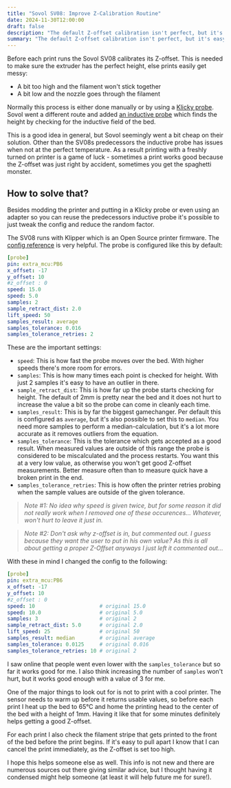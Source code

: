 ```yaml
---
title: "Sovol SV08: Improve Z-Calibration Routine"
date: 2024-11-30T12:00:00
draft: false
description: "The default Z-offset calibration isn't perfect, but it's easy to tweak it. Here's how to do it."
summary: "The default Z-offset calibration isn't perfect, but it's easy to tweak it. Here's how to do it."
---
```


Before each print runs the Sovol SV08 calibrates its Z-offset. This is needed to make sure the extruder has the perfect height, else prints easily get messy:
* A bit too high and the filament won't stick together
* A bit low and the nozzle goes through the filament

Normally this process is either done manually or by using a [Klicky probe](https://www.printables.com/model/849409-klicky-probe-for-sovol-sv08-abl). Sovol went a different route and added [an inductive probe](https://www.sovol3d.com/products/proximity-sensor-switch-for-sv08) which finds the height by checking for the inductive field of the bed.

This is a good idea in general, but Sovol seemingly went a bit cheap on their solution. Other than the SV08s predecessors the inductive probe has issues when not at the perfect temperature. As a result printing with a freshly turned on printer is a game of luck - sometimes a print works good because the Z-offset was just right by accident, sometimes you get the spaghetti monster.

## How to solve that?

Besides modding the printer and putting in a Klicky probe or even using an adapter so you can reuse the predecessors inductive probe it's possible to just tweak the config and reduce the random factor.

The SV08 runs with Klipper which is an Open Source printer firmware. The [config reference](https://www.klipper3d.org/Config_Reference.html#probe) is very helpful. The probe is configured like this by default:

```yaml
[probe]
pin: extra_mcu:PB6    
x_offset: -17                  
y_offset: 10             
#z_offset : 0
speed: 15.0
speed: 5.0
samples: 2
sample_retract_dist: 2.0
lift_speed: 50
samples_result: average
samples_tolerance: 0.016
samples_tolerance_retries: 2
```

These are the important settings:
* `speed`: This is how fast the probe moves over the bed. With higher speeds there's more room for errors.
* `samples`: This is how many times each point is checked for height. With just 2 samples it's easy to have an outlier in there.
* `sample_retract_dist`: This is how far up the probe starts checking for height. The default of 2mm is pretty near the bed and it does not hurt to increase the value a bit so the probe can come in cleanly each time.
* `samples_result`: This is by far the biggest gamechanger. Per default this is configured as `average`, but it's also possible to set this to `median`. You need more samples to perform a median-calculation, but it's a lot more accurate as it removes outliers from the equation.
* `samples_tolerance`: This is the tolerance which gets accepted as a good result. When measured values are outside of this range the probe is considered to be miscalculated and the process restarts. You want this at a very low value, as otherwise you won't get good Z-offset measurements. Better measure often than to measure quick have a broken print in the end.
* `samples_tolerance_retries`: This is how often the printer retries probing when the sample values are outside of the given tolerance.

> *Note #1: No idea why speed is given twice, but for some reason it did not really work when I removed one of these occurences... Whatever, won't hurt to leave it just in.*

> *Note #2: Don't ask why z-offset is in, but commented out. I guess because they want the user to put in his own value? As this is all about getting a proper Z-Offset anyways I just left it commented out...*

With these in mind I changed the config to the following:

```yaml
[probe]
pin: extra_mcu:PB6    
x_offset: -17                  
y_offset: 10             
#z_offset : 0
speed: 10                     # original 15.0
speed: 10.0                   # original 5.0
samples: 3                    # original 2
sample_retract_dist: 5.0      # original 2.0
lift_speed: 25                # original 50
samples_result: median        # original average
samples_tolerance: 0.0125     # original 0.016
samples_tolerance_retries: 10 # original 2
```

I saw online that people went even lower with the `samples_tolerance` but so far it works good for me. I also think increasing the number of `samples` won't hurt, but it works good enough with a value of 3 for me.

One of the major things to look out for is not to print with a cool printer. The sensor needs to warm up before it returns usable values, so before each print I heat up the bed to 65°C and home the printing head to the center of the bed with a height of 1mm. Having it like that for some minutes definitely helps getting a good Z-offset.

For each print I also check the filament stripe that gets printed to the front of the bed before the print begins. If it's easy to pull apart I know that I can cancel the print immediately, as the Z-offset is set too high.

I hope this helps someone else as well. This info is not new and there are numerous sources out there giving similar advice, but I thought having it condensed might help someone (at least it will help future me for sure!).
